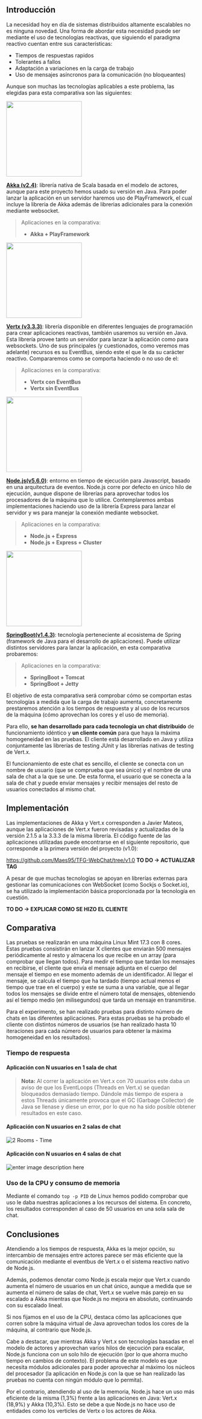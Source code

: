 ## Introducción 
La necesidad hoy en día de sistemas distribuidos altamente escalables no es ninguna novedad. Una forma de abordar esta necesidad puede ser mediante el uso de tecnologías reactivas, que siguiendo el paradigma reactivo cuentan entre sus características:

 - Tiempos de respuestas rapidos
 - Tolerantes a fallos
 - Adaptación a variaciones en la carga de trabajo
 - Uso de mensajes asíncronos para la comunicación (no bloqueantes)

Aunque son muchas las tecnologías aplicables a este problema, las elegidas para esta comparativa son las siguientes:

<img src="http://akka.io/resources/images/akka_full_color.svg" width="200">

**[Akka (v2.4)](http://http://akka.io/)**: librería nativa de Scala basada en el modelo de actores, aunque para este proyecto hemos usado su versión en Java. Para poder lanzar la aplicación en un servidor haremos uso de PlayFramework, el cual incluye la libreria de Akka además de librerias adicionales para la conexión mediante websocket.

> Aplicaciones en la comparativa:
>
>- **Akka + PlayFramework**

<img src="https://upload.wikimedia.org/wikipedia/commons/thumb/c/c4/Vert.x_Logo.svg/2000px-Vert.x_Logo.svg.png" width="200">

**[Vertx (v3.3.3)](http://vertx.io/)**: librería disponible en diferentes lenguajes de programación para crear aplicaciones reactivas, también usaremos su versión en Java. Esta librería provee tanto un servidor para lanzar la aplicación como para websockets. Uno de sus principales (y cuestionados, como veremos mas adelante) recursos es su EventBus, siendo este el que le da su carácter reactivo. Compararemos como se comporta haciendo o no uso de el:
> Aplicaciones en la comparativa:
>
> - **Vertx con EventBus**
> - **Vertx sin EventBus**

<img src="https://nodejs.org/static/images/logos/nodejs-new-pantone-black.png" width="200">

**[Node.js(v5.6.0)](https://nodejs.org)**: entorno en tiempo de ejecución para Javascript, basado en una arquitectura de eventos. Node.js corre por defecto en único hilo de ejecución, aunque dispone de librerías para aprovechar todos los procesadores de la máquina que lo utilice. Contemplaremos ambas implementaciones haciendo uso de la librería Express para lanzar el servidor y ws para manejar la conexión mediante websocket.
> Aplicaciones en la comparativa:
>
> - **Node.js + Express**
> - **Node.js + Express + Cluster**

<space></space>
<img src="http://rubenjgarcia.es/wp-content/uploads/2016/09/springboot.png" width="200">
<space></space>
<space></space>

**[SpringBoot(v1.4.3)](https://projects.spring.io/spring-boot/)**: tecnología perteneciente al ecosistema de Spring (framework de Java para el desarrollo de aplicaciones). Puede utilizar distintos servidores para lanzar la aplicación, en esta comparativa probaremos:

> Aplicaciones en la comparativa:
>
> -  **SpringBoot + Tomcat**
> -  **SpringBoot + Jetty**

El objetivo de esta comparativa será comprobar cómo se comportan estas tecnologías a medida que la carga de trabajo aumenta, concretamente prestaremos atención a los tiempos de respuesta y al uso de los recursos de la máquina (cómo aprovechan los cores y el uso de memoria).

Para ello, **se han desarrollado para cada tecnología un chat distribuido** de funcionamiento idéntico y **un cliente común** para que haya la máxima homogeneidad en las pruebas. El cliente está desarrollado en Java y utiliza conjuntamente las librerías de testing JUnit y las librerías nativas de testing de Vert.x.

El funcionamiento de este chat es sencillo, el cliente se conecta con un nombre de usuario (que se comprueba que sea único) y el nombre de una sala de chat a la que se une. De esta forma, el usuario que se conecta a la sala de chat y puede enviar mensajes y recibir mensajes del resto de usuarios conectados al mismo chat.

## Implementación

Las implementaciones de Akka y Vert.x corresponden a Javier Mateos, aunque las aplicaciones de Vert.x fueron revisadas y actualizadas de la versión 2.1.5 a la 3.3.3 de la misma librería. El código fuente de las aplicaciones utilizadas puede encontrarse en el siguiente repositorio, que corresponde a la primera versión del proyecto (v1.0):

https://github.com/Maes95/TFG-WebChat/tree/v1.0
**TO DO -> ACTUALIZAR TAG**

A pesar de que muchas tecnologías se apoyan en librerías externas para gestionar las comunicaciones con WebSocket (como Sockjs o Socket.io), se ha utilizado la implementación básica proporcionada por la tecnología en cuestión.

**TO DO -> EXPLICAR COMO SE HIZO EL CLIENTE**

## Comparativa

Las pruebas se realizarán en una máquina Linux Mint 17.3 con 8 cores. Estas pruebas consistirán en lanzar X clientes que enviarán 500 mensajes periódicamente al resto y almacena los que recibe en un array (para comprobar que llegan todos). Para medir el tiempo que tardan los mensajes en recibirse, el cliente que envía el mensaje adjunta en el cuerpo del mensaje el tiempo en ese momento además de un identificador. Al llegar el mensaje, se calcula el tiempo que ha tardado (tiempo actual menos el tiempo que trae en el cuerpo) y este se suma a una variable, que al llegar todos los mensajes se divide entre el número total de mensajes, obteniendo así el tiempo medio (en milisegundos) que tarda un mensaje en transmitirse.

Para el experimento, se han realizado pruebas para distinto número de chats en las diferentes aplicaciones. Para estas pruebas se ha probado el cliente con distintos números de usuarios (se han realizado hasta 10 iteraciones para cada número de usuarios para obtener la máxima homogeneidad en los resultados).

### Tiempo de respuesta

#### Aplicación con N usuarios en 1 sala de chat

<div width="400" height="400">
<canvas id="compate-time" ></canvas>
</div>
<script>
	createChart("compate-time", 'Time in milliseconds', "avgTime", 1);
</script>

> **Nota:** Al correr la aplicación en Vert.x con 70 usuarios este daba un aviso de que los EventLoops (Threads en Vert.x) se quedan bloqueados demasiado tiempo. Dándole más tiempo de espera a estos Threads únicamente provoca que el GC (Garbage Collector) de Java se llenase y diese un error, por lo que no ha sido posible obtener resultados en este caso.

#### Aplicación con N usuarios en 2 salas de chat

![2 Rooms - Time](https://lh3.googleusercontent.com/-Uwlp0D3wJoY/WOu66Dw4_DI/AAAAAAAAAto/61Sc1fs2ODw0lxy6gHEnNKqpBMBBAKF-gCLcB/s0/N+users+in+2+chat+room%2528s%2529.png "N users in 2 chat room&#40;s&#41;.png")

#### Aplicación con N usuarios en 4 salas de chat

![enter image description here](https://lh3.googleusercontent.com/-ZDpS4eYUgSY/WOu7QPSk4nI/AAAAAAAAAtw/_RZahuFWw18XlzmoZe829UKy8E6iNRSfwCLcB/s0/N+users+in+4+chat+room%2528s%2529.png "N users in 4 chat room&#40;s&#41;.png")


### Uso de la CPU y consumo de memoria

Mediante el comando <code>top -p PID</code> de Linux hemos podido comprobar que uso le daba nuestras aplicaciones a los recursos del sistema. En concreto, los resultados corresponden al caso de 50 usuarios en una sola sala de chat.


## Conclusiones

Atendiendo a los tiempos de respuesta, Akka es la mejor opción, su intercambio de mensajes entre actores parece ser más eficiente que la comunicación mediante el eventbus de Vert.x o el sistema reactivo nativo de Node.js.

Además, podemos denotar como Node.js escala mejor que Vert.x cuando aumenta el número de usuarios en un chat único, aunque a medida que se aumenta el número de salas de chat, Vert.x se vuelve más parejo en su escalado a Akka mientras que Node.js no mejora en absoluto, continuando con su escalado lineal.

Si nos fijamos en el uso de la CPU, destaca cómo las aplicaciones que corren sobre la máquina virtual de Java aprovechan todos los cores de la máquina, al contrario que Node.js.

Cabe a destacar, que mientras Akka y Vert.x son tecnologías basadas en el modelo de actores y aprovechan varios hilos de ejecución para escalar, Node.js funciona con un solo hilo de ejecución (por lo que ahorra mucho tiempo en cambios de contexto). El problema de este modelo es que necesita módulos adicionales para poder aprovechar al máximo los núcleos del procesador (la aplicación en Node.js con la que se han realizado las pruebas no cuenta con ningún módulo que lo permita).

Por el contrario, atendiendo al uso de la memoria, Node.js hace un uso más eficiente de la misma (1,3%) frente a las aplicaciones en Java: Vert.x (18,9%) y Akka (10,3%). Esto se debe a que Node.js no hace uso de entidades como los verticles de Vertx o los actores de Akka.
